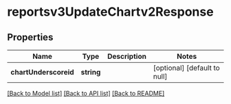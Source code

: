 # reportsv3UpdateChartv2Response

## Properties
Name | Type | Description | Notes
------------ | ------------- | ------------- | -------------
**chartUnderscoreid** | **string** |  | [optional] [default to null]

[[Back to Model list]](../README.md#documentation-for-models) [[Back to API list]](../README.md#documentation-for-api-endpoints) [[Back to README]](../README.md)


